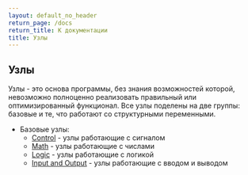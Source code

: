 ```yaml
---
layout: default_no_header
return_page: /docs
return_title: К документации
title: Узлы
---
```

## Узлы

Узлы - это основа программы, без знания возможностей которой, невозможно полноценно реализовать правильный
или оптимизированный функционал. Все узлы поделены на две группы: базовые и те, что работают со структурными переменными.

- Базовые узлы:
    - [Control][base_control] - узлы работающие с сигналом
    - [Math][base_mathematic] - узлы работающие с числами
    - [Logic][base_logic] - узлы работающие с логикой
    - [Input and Output][base_inout] - узлы работающие с вводом и выводом

[base_control]: {{site.baseurl}}/docs/nodes/control#content
[base_mathematic]: {{site.baseurl}}/docs/nodes/math#content
[base_logic]: {{site.baseurl}}/docs/nodes/logic#content
[base_inout]: {{site.baseurl}}/docs/nodes/inout#content

[index]: {{site.baseurl}}/index
[tutorials]: {{site.baseurl}}/tutorials#content
[docs]: {{site.baseurl}}/docs#content
[drawio]: https://app.diagrams.net/?splash=0&libs=0&clibs=Uhttps://raw.githubusercontent.com/octo-gone/sync-execution/master/resources/base.drawio;Uhttps://raw.githubusercontent.com/octo-gone/sync-execution/master/resources/structure.drawio
[replit]: https://repl.it/github/octo-gone/sync-execution